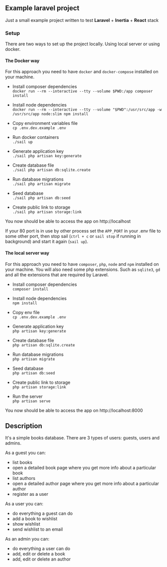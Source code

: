 ## Example laravel project

Just a small example project written to test **Laravel** + **Inertia** + **React** stack

### Setup
There are two ways to set up the project locally. Using local server or using docker.

#### The Docker way
For this approach you need to have `docker` and `docker-compose` installed on your machine. 

- Install composer dependencies  
`docker run --rm --interactive --tty --volume $PWD:/app composer install`
  

- Install node dependencies  
`docker run --rm --interactive --tty --volume "$PWD":/usr/src/app -w /usr/src/app node:slim npm install`


- Copy environment variables file  
`cp .env.dev.example .env`


- Run docker containers  
`./sail up`


- Generate application key  
`./sail php artisan key:generate`


- Create database file  
`./sail php artisan db:sqlite.create`


- Run database migrations  
`./sail php artisan migrate`


- Seed database  
`./sail php artisan db:seed`


- Create public link to storage  
`./sail php artisan storage:link`

You now should be able to access the app on http://localhost

If your 80 port is in use by other process set the `APP_PORT` in your .env file to some other port, 
then stop sail (`ctrl + c` or `sail stop` if running in background) and start it again (`sail up`).

#### The local server way
For this approach you need to have `composer`, `php`, `node` and `npm` installed on your machine.
You will also need some php extensions. Such as `sqlite3`, `gd` and all the extensions that are required by Laravel.

- Install composer dependencies  
`composer install`
  

- Install node dependencies  
`npm install`
  

- Copy env file  
`cp .env.dev.example .env`
  

- Generate application key  
`php artisan key:generate`
  

- Create database file  
`php artisan db:sqlite.create`
  

- Run database migrations  
`php artisan migrate`
  

- Seed database  
`php artisan db:seed`
  

- Create public link to storage  
`php artisan storage:link`
  

- Run the server  
`php artisan serve`

You now should be able to access the app on http://localhost:8000

## Description

It's a simple books database. There are 3 types of users: guests, users and admins.

As a guest you can:
- list books
- open a detailed book page where you get more info about
a particular book
- list authors
- open a detailed author page where you get more info about
  a particular author
- register as a user

As a user you can:
- do everything a guest can do
- add a book to wishlist
- show wishlist
- send wishlist to an email

As an admin you can:
- do everything a user can do
- add, edit or delete a book 
- add, edit or delete an author
